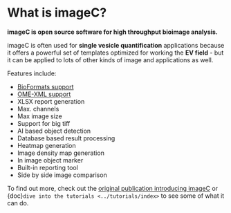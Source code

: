 # What is imageC?

**imageC is open source software for high throughput bioimage analysis.**

imageC is often used for **single vesicle quantification** applications because it offers a powerful set of templates optimized for working the **EV field** - but it can be applied to lots of other kinds of image and applications as well.

Features include:

- [BioFormats support](https://github.com/ome/bioformats)  
- [OME-XML support](https://docs.openmicroscopy.org/)      
- XLSX report generation                                   
- Max. channels                                            
- Max image size                                           
- Support for big tiff                                     
- AI based object detection                                
- Database based result processing                         
- Heatmap generation                                       
- Image density map generation                             
- In image object marker                                   
- Built-in reporting tool                                  
- Side by side image comparison                            


To find out more, check out the [original publication introducing imageC](https://pubmed.ncbi.nlm.nih.gov/36437554/) or {doc}`dive into the tutorials <../tutorials/index>` to see some of what it can do.
